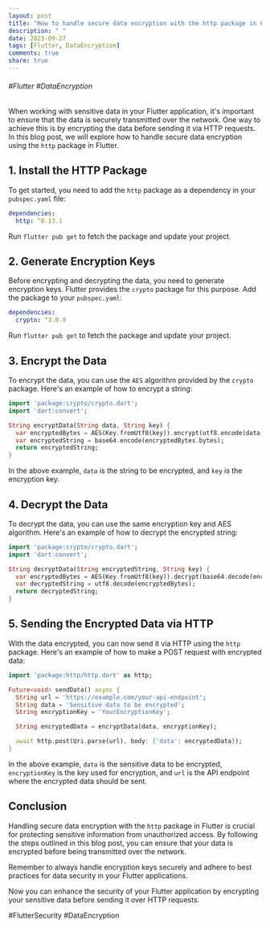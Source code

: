 ```yaml
---
layout: post
title: "How to handle secure data encryption with the http package in Flutter?"
description: " "
date: 2023-09-27
tags: [Flutter, DataEncryption]
comments: true
share: true
---
```

###### #Flutter #DataEncryption

When working with sensitive data in your Flutter application, it's important to ensure that the data is securely transmitted over the network. One way to achieve this is by encrypting the data before sending it via HTTP requests. In this blog post, we will explore how to handle secure data encryption using the `http` package in Flutter.

## 1. Install the HTTP Package

To get started, you need to add the `http` package as a dependency in your `pubspec.yaml` file:

```yaml
dependencies:
  http: ^0.13.1
```

Run `flutter pub get` to fetch the package and update your project.

## 2. Generate Encryption Keys

Before encrypting and decrypting the data, you need to generate encryption keys. Flutter provides the `crypto` package for this purpose. Add the package to your `pubspec.yaml`:

```yaml
dependencies:
  crypto: ^3.0.0
```

Run `flutter pub get` to fetch the package and update your project.

## 3. Encrypt the Data

To encrypt the data, you can use the `AES` algorithm provided by the `crypto` package. Here's an example of how to encrypt a string:

```dart
import 'package:crypto/crypto.dart';
import 'dart:convert';

String encryptData(String data, String key) {
  var encryptedBytes = AES(Key.fromUtf8(key)).encrypt(utf8.encode(data));
  var encryptedString = base64.encode(encryptedBytes.bytes);
  return encryptedString;
}
```

In the above example, `data` is the string to be encrypted, and `key` is the encryption key.

## 4. Decrypt the Data

To decrypt the data, you can use the same encryption key and AES algorithm. Here's an example of how to decrypt the encrypted string:

```dart
import 'package:crypto/crypto.dart';
import 'dart:convert';

String decryptData(String encryptedString, String key) {
  var encryptedBytes = AES(Key.fromUtf8(key)).decrypt(base64.decode(encryptedString));
  var decryptedString = utf8.decode(encryptedBytes);
  return decryptedString;
}
```

## 5. Sending the Encrypted Data via HTTP

With the data encrypted, you can now send it via HTTP using the `http` package. Here's an example of how to make a POST request with encrypted data:

```dart
import 'package:http/http.dart' as http;

Future<void> sendData() async {
  String url = 'https://example.com/your-api-endpoint';
  String data = 'Sensitive data to be encrypted';
  String encryptionKey = 'YourEncryptionKey';

  String encryptedData = encryptData(data, encryptionKey);

  await http.post(Uri.parse(url), body: {'data': encryptedData});
}
```

In the above example, `data` is the sensitive data to be encrypted, `encryptionKey` is the key used for encryption, and `url` is the API endpoint where the encrypted data should be sent.

## Conclusion

Handling secure data encryption with the `http` package in Flutter is crucial for protecting sensitive information from unauthorized access. By following the steps outlined in this blog post, you can ensure that your data is encrypted before being transmitted over the network.

Remember to always handle encryption keys securely and adhere to best practices for data security in your Flutter applications.

Now you can enhance the security of your Flutter application by encrypting your sensitive data before sending it over HTTP requests.

#FlutterSecurity #DataEncryption